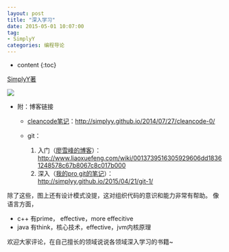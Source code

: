 ```yaml
---
layout: post
title: "深入学习"
date: 2015-05-01 10:07:00
tag: 
- SimplyY
categories: 编程导论
---
```

* content
{:toc}


[SimplyY著](http://simplyy.github.io/pages/about.html)

![](http://i2.tietuku.com/796a8ca7214160e1.png)

- 附：博客链接
	- [cleancode笔记](http://simplyy.github.io/2014/07/27/cleancode-0/
)：http://simplyy.github.io/2014/07/27/cleancode-0/

	- git：
		1. 入门（[廖雪峰的博客](http://www.liaoxuefeng.com/wiki/0013739516305929606dd18361248578c67b8067c8c017b000)）：http://www.liaoxuefeng.com/wiki/0013739516305929606dd18361248578c67b8067c8c017b000
		2. 深入（[我的pro git的笔记](http://simplyy.github.io/2015/04/21/git-1/)）：http://simplyy.github.io/2015/04/21/git-1/


除了这些，图上还有设计模式没提，这对组织代码的意识和能力非常有帮助。
像语言方面，
- c++ 有prime， effective，more effecitive
- java 有think，核心技术，effective，jvm内核原理

欢迎大家评论，在自己擅长的领域说说各领域深入学习的书籍~
